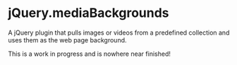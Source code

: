 jQuery.mediaBackgrounds
=======================

A jQuery plugin that pulls images or videos from a predefined collection and
uses them as the web page background.

This is a work in progress and is nowhere near finished!